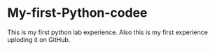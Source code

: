 # My-first-Python-codee
This is my first python lab experience. Also this is my first experience uploding it on GitHub.
